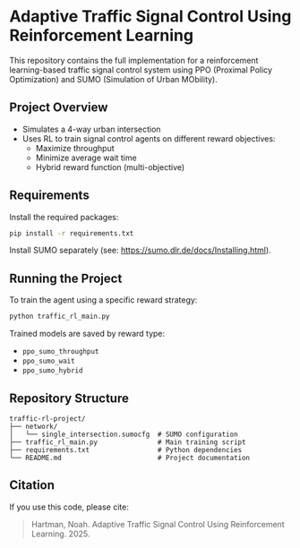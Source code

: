 # Adaptive Traffic Signal Control Using Reinforcement Learning

This repository contains the full implementation for a reinforcement learning-based traffic signal control system using PPO (Proximal Policy Optimization) and SUMO (Simulation of Urban MObility).

## Project Overview

- Simulates a 4-way urban intersection
- Uses RL to train signal control agents on different reward objectives:
  - Maximize throughput
  - Minimize average wait time
  - Hybrid reward function (multi-objective)

## Requirements

Install the required packages:
```bash
pip install -r requirements.txt
```

Install SUMO separately (see: https://sumo.dlr.de/docs/Installing.html).

## Running the Project

To train the agent using a specific reward strategy:
```bash
python traffic_rl_main.py
```

Trained models are saved by reward type:
- `ppo_sumo_throughput`
- `ppo_sumo_wait`
- `ppo_sumo_hybrid`

## Repository Structure

```
traffic-rl-project/
├── network/
│   └── single_intersection.sumocfg  # SUMO configuration
├── traffic_rl_main.py               # Main training script
├── requirements.txt                 # Python dependencies
└── README.md                        # Project documentation
```

## Citation

If you use this code, please cite:
> Hartman, Noah. Adaptive Traffic Signal Control Using Reinforcement Learning. 2025.

